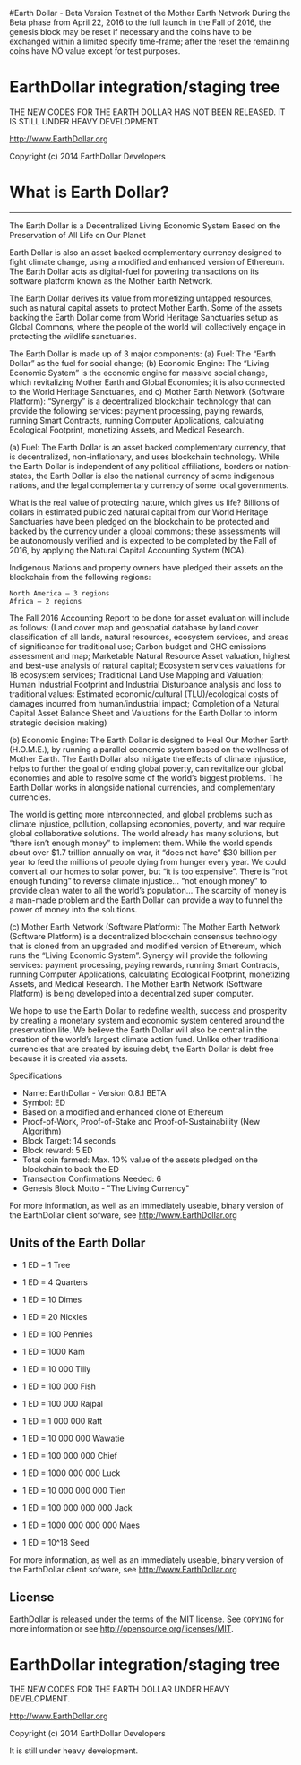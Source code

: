 #Earth Dollar - Beta Version Testnet of the Mother Earth Network
During the Beta phase from April 22, 2016 to the full launch in the Fall of 2016, the genesis block may be reset if necessary and the coins have to be exchanged within a limited specify time-frame; after the reset the remaining coins have NO value except for test purposes.



EarthDollar integration/staging tree
=======================================

THE NEW CODES FOR THE EARTH DOLLAR HAS NOT BEEN RELEASED. IT IS STILL UNDER HEAVY DEVELOPMENT.

http://www.EarthDollar.org

Copyright (c) 2014 EarthDollar Developers

# What is Earth Dollar?
------------------------
The Earth Dollar is
a Decentralized
Living Economic System
Based on the Preservation
of All Life on Our Planet

Earth Dollar is also an asset backed complementary currency designed to fight climate change, using a modified and enhanced version of Ethereum. The Earth Dollar acts as digital-fuel for powering transactions on its software platform known as the Mother Earth Network.

The Earth Dollar derives its value from monetizing untapped resources, such as natural capital assets to protect Mother Earth. Some of the assets backing the Earth Dollar come from World Heritage Sanctuaries setup as Global Commons, where the people of the world will collectively engage in protecting the wildlife sanctuaries.

The Earth Dollar is made up of 3 major components: (a) Fuel: The “Earth Dollar” as the fuel for social change; (b) Economic Engine: The “Living Economic System” is the economic engine for massive social change, which revitalizing Mother Earth and Global Economies; it is also connected to the World Heritage Sanctuaries, and c) Mother Earth Network (Software Platform): “Synergy” is a decentralized blockchain technology that can provide the following services: payment processing, paying rewards, running Smart Contracts, running Computer Applications, calculating Ecological Footprint, monetizing Assets, and Medical Research.

(a) Fuel: The Earth Dollar is an asset backed complementary currency, that is decentralized, non-inflationary, and uses blockchain technology. While the Earth Dollar is independent of any political affiliations, borders or nation-states, the Earth Dollar is also the national currency of some indigenous nations, and the legal complementary currency of some local governments.

What is the real value of protecting nature, which gives us life? Billions of dollars in estimated publicized natural capital from our World Heritage Sanctuaries have been pledged on the blockchain to be protected and backed by the currency under a global commons; these assessments will be autonomously verified and is expected to be completed by the Fall of 2016, by applying the Natural Capital Accounting System (NCA).

Indigenous Nations and property owners have pledged their assets on the blockchain from the following regions:

    North America – 3 regions
    Africa – 2 regions

The Fall 2016 Accounting Report to be done for asset evaluation will include as follows: (Land cover map and geospatial database by land cover classification of all lands, natural resources, ecosystem services, and areas of significance for traditional use; Carbon budget and GHG emissions assessment and map; Marketable Natural Resource Asset valuation, highest and best-use analysis of natural capital; Ecosystem services valuations for 18 ecosystem services; Traditional Land Use Mapping and Valuation; Human Industrial Footprint and Industrial Disturbance analysis and loss to traditional values: Estimated economic/cultural (TLU)/ecological costs of damages incurred from human/industrial impact; Completion of a Natural Capital Asset Balance Sheet and Valuations for the Earth Dollar to inform strategic decision making)

(b) Economic Engine: The Earth Dollar is designed to Heal Our Mother Earth (H.O.M.E.), by running a parallel economic system based on the wellness of Mother Earth. The Earth Dollar also mitigate the effects of climate injustice, helps to further the goal of ending global poverty, can revitalize our global economies and able to resolve some of the world’s biggest problems. The Earth Dollar works in alongside national currencies, and complementary currencies.

The world is getting more interconnected, and global problems such as climate injustice, pollution, collapsing economies, poverty, and war require global collaborative solutions. The world already has many solutions, but “there isn’t enough money” to implement them. While the world spends about over $1.7 trillion annually on war, it “does not have” $30 billion per year to feed the millions of people dying from hunger every year. We could convert all our homes to solar power, but “it is too expensive”. There is “not enough funding” to reverse climate injustice… “not enough money” to provide clean water to all the world’s population… The scarcity of money is a man-made problem and the Earth Dollar can provide a way to funnel the power of money into the solutions.

(c) Mother Earth Network (Software Platform): The Mother Earth Network (Software Platform) is a decentralized blockchain consensus technology that is cloned from an upgraded and modified version of Ethereum, which runs the “Living Economic System”. Synergy will provide the following services: payment processing, paying rewards, running Smart Contracts, running Computer Applications, calculating Ecological Footprint, monetizing Assets, and Medical Research. The Mother Earth Network (Software Platform) is being developed into a decentralized super computer.

We hope to use the Earth Dollar to redefine wealth, success and prosperity by creating a monetary system and economic system centered around the preservation life. We believe the Earth Dollar will also be central in the creation of the world’s largest climate action fund. Unlike other traditional currencies that are created by issuing debt, the Earth Dollar is debt free because it is created via assets.


Specifications


 - Name: EarthDollar - Version 0.8.1 BETA
 - Symbol: ED
 - Based on a modified and enhanced clone of Ethereum
 - Proof-of-Work, Proof-of-Stake and Proof-of-Sustainability (New Algorithm)
 - Block Target: 14 seconds
 - Block reward: 5 ED
 - Total coin farmed: Max. 10% value of the assets pledged on the blockchain to back the ED 
 - Transaction Confirmations Needed: 6
 - Genesis Block Motto - "The Living Currency"
 
For more information, as well as an immediately useable, binary version of
the EarthDollar client sofware, see http://www.EarthDollar.org




Units of the Earth Dollar
---------------------------

 - 1 ED = 1 Tree
 - 1 ED = 4 Quarters
 - 1 ED = 10 Dimes
 - 1 ED = 20 Nickles
 - 1 ED = 100 Pennies

 - 1 ED = 1000 Kam 
 - 1 ED = 10 000 Tilly
 - 1 ED = 100 000 Fish
 - 1 ED = 100 000 Rajpal
 - 1 ED = 1 000 000 Ratt
 - 1 ED = 10 000 000 Wawatie
 - 1 ED = 100 000 000 Chief
 - 1 ED = 1000 000 000 Luck 
 - 1 ED = 10 000 000 000 Tien
 - 1 ED = 100 000 000 000 Jack
 - 1 ED = 1000 000 000 000 Maes

 - 1 ED = 10^18 Seed



For more information, as well as an immediately useable, binary version of
the EarthDollar client sofware, see http://www.EarthDollar.org

License
-------

EarthDollar is released under the terms of the MIT license. See `COPYING` for more
information or see http://opensource.org/licenses/MIT.



EarthDollar integration/staging tree
=======================================

THE NEW CODES FOR THE EARTH DOLLAR UNDER HEAVY DEVELOPMENT.

http://www.EarthDollar.org

Copyright (c) 2014 EarthDollar Developers

It is still under heavy development.



